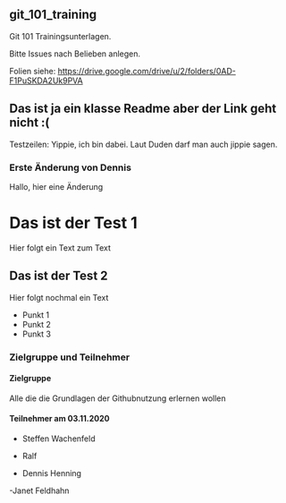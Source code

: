 ## git_101_training

Git 101 Trainingsunterlagen.

Bitte Issues nach Belieben anlegen.

Folien siehe: https://drive.google.com/drive/u/2/folders/0AD-F1PuSKDA2Uk9PVA

## Das ist ja ein klasse Readme aber der Link geht nicht :( 


Testzeilen: Yippie, ich bin dabei. Laut Duden darf man auch jippie sagen.

### Erste Änderung von Dennis

Hallo, hier eine Änderung
# Das ist der Test 1 #

Hier folgt ein Text zum Text

## Das ist der Test 2 ##

Hier folgt nochmal ein Text

* Punkt 1
* Punkt 2
* Punkt 3

### Zielgruppe und Teilnehmer

#### Zielgruppe
Alle die die Grundlagen der Githubnutzung erlernen wollen

#### Teilnehmer am 03.11.2020

* Steffen Wachenfeld

* Ralf 

* Dennis Henning

-Janet Feldhahn

